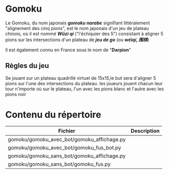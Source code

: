 # Gomoku
Le Gomoku, du nom japonais ***gomoku narabe*** signifiant littéralement "alignement des cinq pions", est le nom japonais d'un jeu de plateau chinois, où il est nommé ***Wǔzi qí*** ("l'échiquier des 5") consistant à aligner 5 pions sur les intersections d'un plateau de ***jeu de go*** (ou ***wéiqí, 围棋***)

Il est également connu en France sous le nom de "**Darpion**"

## Règles du jeu
Se jouant sur un plateau quadrillé virtuel de 15x15,le but sera d'aligner 5 pions sur l'une des intersections du plateau. les joueurs jouent chacun leur tour n'importe où sur le plateau, l'un avec les pions blanc et l'autre avec les pions noir

# Contenu du répertoire

|**Fichier**|**Description**|     
|---    |:-:    |
| gomoku/gomoku_avec_bot/gomoku_affichage.py    |       |  
|gomoku/gomoku_avec_bot/gomoku_fus_bot.py       |       |    
|gomoku/gomoku_sans_bot/gomoku_affichage.py     |       |      
|gomoku/gomoku_sans_bot/gomoku_fus.py           |       |
